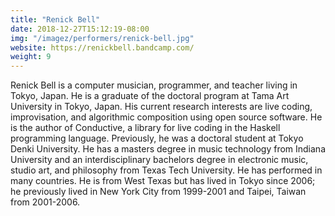 ```yaml
---
title: "Renick Bell"
date: 2018-12-27T15:12:19-08:00
img: "/imagez/performers/renick-bell.jpg"
website: https://renickbell.bandcamp.com/
weight: 9
---
```

Renick Bell is a computer musician, programmer, and teacher living in Tokyo, Japan. He is a graduate of the doctoral program at Tama Art University in Tokyo, Japan. His current research interests are live coding, improvisation, and algorithmic composition using open source software. He is the author of Conductive, a library for live coding in the Haskell programming language. Previously, he was a doctoral student at Tokyo Denki University. He has a masters degree in music technology from Indiana University and an interdisciplinary bachelors degree in electronic music, studio art, and philosophy from Texas Tech University. He has performed in many countries. He is from West Texas but has lived in Tokyo since 2006; he previously lived in New York City from 1999-2001 and Taipei, Taiwan from 2001-2006.
